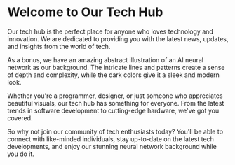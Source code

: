 <!--font:Montserrat-->

# Welcome to Our Tech Hub

Our tech hub is the perfect place for anyone who loves technology and innovation. We are dedicated to providing you with the latest news, updates, and insights from the world of tech.

As a bonus, we have an amazing abstract illustration of an AI neural network as our background. The intricate lines and patterns create a sense of depth and complexity, while the dark colors give it a sleek and modern look.

Whether you're a programmer, designer, or just someone who appreciates beautiful visuals, our tech hub has something for everyone. From the latest trends in software development to cutting-edge hardware, we've got you covered.

So why not join our community of tech enthusiasts today? You'll be able to connect with like-minded individuals, stay up-to-date on the latest tech developments, and enjoy our stunning neural network background while you do it.

<!--

Write me markdown content of website with wallpaper:

"A wallpaper featuring an abstract illustration of an AI neural network, with intricate lines and a dark and technological color palette."

The header of the page should not be copy of the text but rather a real content of the website which is using this wallpaper.


---


# Neural Network Wallpaper

This stunning wallpaper features an abstract illustration of an AI neural network, with intricate lines and a dark and technological color palette. It's the perfect choice for anyone who loves both technology and art.

Whether you're a programmer, a designer, or just someone who appreciates beautiful visuals, this wallpaper is sure to impress. The intricate lines and patterns create a sense of depth and complexity, while the dark colors give it a sleek and modern look.

So why not add a touch of sophistication to your desktop or mobile device with this amazing neural network wallpaper? It's sure to be a conversation starter and will help you stand out from the crowd.


---


Heading should not include word "wallpaper". The website should not be about the wallpaper itself, wallpaper is just a related background, rewrite whole content.


---


# Welcome to Our Tech Hub

Our tech hub is the perfect place for anyone who loves technology and innovation. We are dedicated to providing you with the latest news, updates, and insights from the world of tech.

As a bonus, we have an amazing abstract illustration of an AI neural network as our background. The intricate lines and patterns create a sense of depth and complexity, while the dark colors give it a sleek and modern look.

Whether you're a programmer, designer, or just someone who appreciates beautiful visuals, our tech hub has something for everyone. From the latest trends in software development to cutting-edge hardware, we've got you covered.

So why not join our community of tech enthusiasts today? You'll be able to connect with like-minded individuals, stay up-to-date on the latest tech developments, and enjoy our stunning neural network background while you do it.


---


Write me a Google font which is best fitting for the website.

Pick from the list:
- Poppins
- Orbitron
- Roboto
- Open Sans
- IBM Plex Sans
- Playfair Display
- Lobster
- Alegreya
- Montserrat
- Dancing Script
- Lato
- Exo 2
- Inter
- Futura
- Barlow Condensed
- Great Vibes
- Raleway


Write just the font name nothing else.


---


Montserrat

-->
